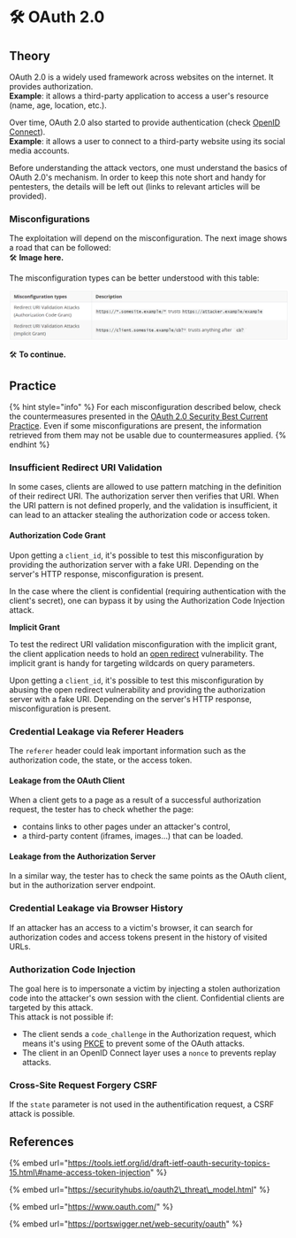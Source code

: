 # 🛠️ OAuth 2.0

## Theory

OAuth 2.0 is a widely used framework across websites on the internet. It provides authorization.  
**Example**: it allows a third-party application to access a user's resource \(name, age, location, etc.\). 

Over time, OAuth 2.0 also started to provide authentication \(check [OpenID Connect](https://openid.net/connect/)\).  
**Example**: it allows a user to connect to a third-party website using its social media accounts.

Before understanding the attack vectors, one must understand the basics of OAuth 2.0's mechanism. In order to keep this note short and handy for pentesters, the details will be left out \(links to relevant articles will be provided\).

### Misconfigurations

The exploitation will depend on the misconfiguration. The next image shows a road that can be followed:  
🛠️ **Image here.**

The misconfiguration types can be better understood with this table:

![](../../.gitbook/assets/image.png)

🛠️ **To continue.**

## Practice

{% hint style="info" %}
For each misconfiguration described below, check the countermeasures presented in the [OAuth 2.0 Security Best Current Practice](https://tools.ietf.org/id/draft-ietf-oauth-security-topics-15.html#name-attacks-and-mitigations). Even if some misconfigurations are present, the information retrieved from them may not be usable due to countermeasures applied.
{% endhint %}

### Insufficient Redirect URI Validation

In some cases, clients are allowed to use pattern matching in the definition of their redirect URI. The authorization server then verifies that URI. When the URI pattern is not defined properly, and the validation is insufficient, it can lead to an attacker stealing the authorization code or access token.

#### Authorization Code Grant

Upon getting a `client_id`, it's possible to test this misconfiguration by providing the authorization server with a fake URI. Depending on the server's HTTP response, misconfiguration is present.

In the case where the client is confidential \(requiring authentication with the client's secret\), one can bypass it by using the Authorization Code Injection attack.

**Implicit Grant**

To test the redirect URI validation misconfiguration with the implicit grant, the client application needs to hold an [open redirect](https://app.gitbook.com/@shutdown/s/the-hacker-recipes/~/drafts/-MhmLsf3_kmf_BhO6cGF/web-services/attacks-on-inputs/open-redirect) vulnerability. The implicit grant is handy for targeting wildcards on query parameters.

Upon getting a `client_id`, it's possible to test this misconfiguration by abusing the open redirect vulnerability and providing the authorization server with a fake URI. Depending on the server's HTTP response, misconfiguration is present.

### Credential Leakage via Referer Headers

The `referer` header could leak important information such as the authorization code, the state, or the access token.

#### **Leakage from the OAuth Client**

When a client gets to a page as a result of a successful authorization request, the tester has to check whether the page:

* contains links to other pages under an attacker's control,
* a third-party content \(iframes, images...\) that can be loaded.

#### **Leakage from the Authorization Server**

In a similar way, the tester has to check the same points as the OAuth client, but in the authorization server endpoint.

### Credential Leakage via Browser History

If an attacker has an access to a victim's browser, it can search for authorization codes and access tokens present in the history of visited URLs.

### Authorization Code Injection

The goal here is to impersonate a victim by injecting a stolen authorization code into the attacker's own session with the client. Confidential clients are targeted by this attack.   
This attack is not possible if:

* The client sends a `code_challenge` in the Authorization request, which means it's using [PKCE](https://oauth.net/2/pkce/) to prevent some of the OAuth attacks.
* The client in an OpenID Connect layer uses a `nonce` to prevents replay attacks.

### Cross-Site Request Forgery CSRF

If the `state` parameter is not used in the authentification request, a CSRF attack is possible.

## References

{% embed url="https://tools.ietf.org/id/draft-ietf-oauth-security-topics-15.html\#name-access-token-injection" %}

{% embed url="https://securityhubs.io/oauth2\_threat\_model.html" %}

{% embed url="https://www.oauth.com/" %}

{% embed url="https://portswigger.net/web-security/oauth" %}

